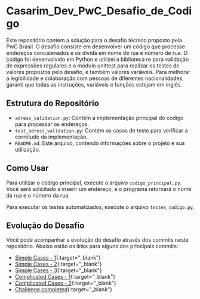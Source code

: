 # Casarim_Dev_PwC_Desafio_de_Codigo

Este repositório contém a solução para o desafio técnico proposto pela PwC Brasil. O desafio consiste em desenvolver um código que processe endereços concatenados e os divida em nome de rua e número de rua.
O código foi desenvolvido em Python e utilizei a biblioteca re para validação de expressões regulares e o módulo unittest para realizar os testes de valores propostos pelo desafio, e também valores variáveis. Para melhorar a legibilidade e colaboração com pessoas de diferentes nacionalidades, garanti que todas as instruções, variáveis e funções estejam em inglês.

## Estrutura do Repositório

- `adress_validation.py`: Contém a implementação principal do código para processar os endereços.
- `test_adress_validation.py`: Contém os casos de teste para verificar a corretude da implementação.
- `README.md`: Este arquivo, contendo informações sobre o projeto e sua utilização.

## Como Usar

Para utilizar o código principal, execute o arquivo `codigo_principal.py`. Você será solicitado a inserir um endereço, e o programa retornará o nome da rua e o número da rua.

Para executar os testes automatizados, execute o arquivo `testes_codigo.py`.

## Evolução do Desafio

Você pode acompanhar a evolução do desafio através dos commits neste repositório. Abaixo estão os links para alguns dos principais commits:

- [Simple Cases - 1](https://github.com/Casarimdev/Casarim_Dev_PwC_Desafio_de_Codigo/commit/966c64d2700bd50e3e7a093e23852eb27d07421a){:target="_blank"}
- [Simple Cases - 2](https://github.com/Casarimdev/Casarim_Dev_PwC_Desafio_de_Codigo/commit/7c9c98b6cb5d846318ee68650d42c599d63d4f20){:target="_blank"}
- [Simple Cases - 3](https://github.com/Casarimdev/Casarim_Dev_PwC_Desafio_de_Codigo/commit/7a793d2f0a50a3da5eb53bf3db32e50c90a4b17b){:target="_blank"}
- [Complicated Cases - 1](https://github.com/Casarimdev/Casarim_Dev_PwC_Desafio_de_Codigo/commit/91b159f655b82b25ed67c110447dc75a96978f8a){:target="_blank"}
- [Complicated Cases - 2](https://github.com/Casarimdev/Casarim_Dev_PwC_Desafio_de_Codigo/commit/b3d401d3d735b01e783c3794eaa4eb3381cac5dd){:target="_blank"}
- [Challenge completed](https://github.com/Casarimdev/Casarim_Dev_PwC_Desafio_de_Codigo/commit/912b78f94a398250bc869c20329bfa2d70ec76f3){:target="_blank"}
